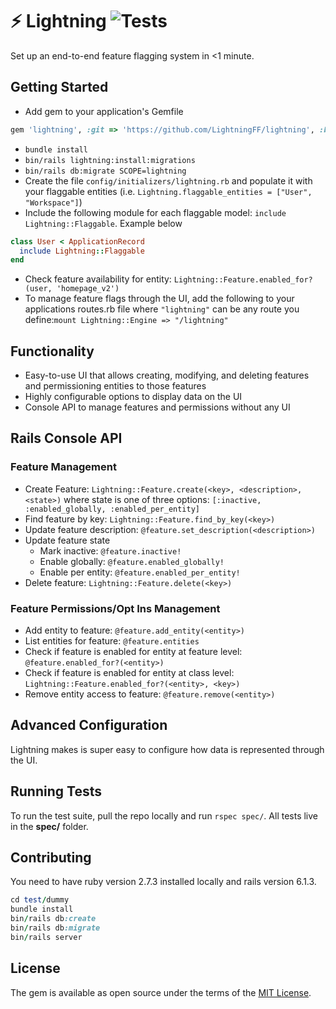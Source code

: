 # ⚡️ Lightning ![Tests](https://github.com/LightningFF/lightning/actions/workflows/run_test.yml/badge.svg)
Set up an end-to-end feature flagging system in <1 minute.

## Getting Started

* Add gem to your application's Gemfile
```ruby
gem 'lightning', :git => 'https://github.com/LightningFF/lightning', :branch => 'main'
```
* `bundle install`
* `bin/rails lightning:install:migrations`
* `bin/rails db:migrate SCOPE=lightning`
* Create the file `config/initializers/lightning.rb` and populate it with your flaggable entities (i.e. `Lightning.flaggable_entities = ["User", "Workspace"]`)
* Include the following module for each flaggable model: `include Lightning::Flaggable`. Example below
```ruby
class User < ApplicationRecord
  include Lightning::Flaggable
end
```
* Check feature availability for entity: `Lightning::Feature.enabled_for?(user, 'homepage_v2')`
* To manage feature flags through the UI, add the following to your applications routes.rb file where `"lightning"` can be any route you define:`mount Lightning::Engine => "/lightning"`

## Functionality
* Easy-to-use UI that allows creating, modifying, and deleting features and permissioning entities to those features
* Highly configurable options to display data on the UI
* Console API to manage features and permissions without any UI


## Rails Console API
### Feature Management
* Create Feature: `Lightning::Feature.create(<key>, <description>, <state>)` where state is one of three options: `[:inactive, :enabled_globally, :enabled_per_entity]`
* Find feature by key: `Lightning::Feature.find_by_key(<key>)`
* Update feature description: `@feature.set_description(<description>)`
* Update feature state
    - Mark inactive: `@feature.inactive!`
    - Enable globally: `@feature.enabled_globally!`
    - Enable per entity: `@feature.enabled_per_entity!`
* Delete feature: `Lightning::Feature.delete(<key>)`
### Feature Permissions/Opt Ins Management
* Add entity to feature: `@feature.add_entity(<entity>)`
* List entities for feature: `@feature.entities`
* Check if feature is enabled for entity at feature level: `@feature.enabled_for?(<entity>)`
* Check if feature is enabled for entity at class level: `Lightning::Feature.enabled_for?(<entity>, <key>)`
* Remove entity access to feature: `@feature.remove(<entity>)`

## Advanced Configuration

Lightning makes is super easy to configure how data is represented through the UI. 

## Running Tests

To run the test suite, pull the repo locally and run `rspec spec/`. All tests live in the **spec/** folder.


## Contributing

You need to have ruby version 2.7.3 installed locally and rails version 6.1.3. 

```ruby
cd test/dummy
bundle install
bin/rails db:create
bin/rails db:migrate
bin/rails server
```

## License
The gem is available as open source under the terms of the [MIT License](https://opensource.org/licenses/MIT).
